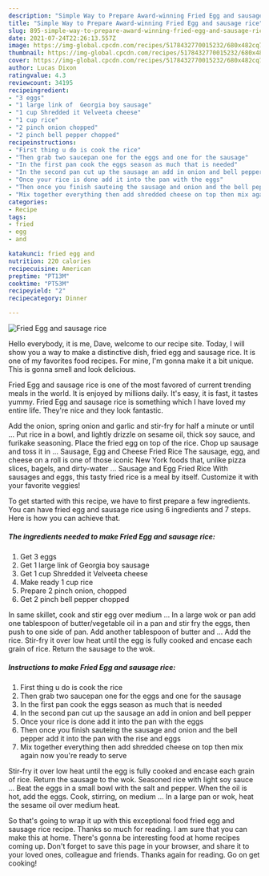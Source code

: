 ```yaml
---
description: "Simple Way to Prepare Award-winning Fried Egg and sausage rice"
title: "Simple Way to Prepare Award-winning Fried Egg and sausage rice"
slug: 895-simple-way-to-prepare-award-winning-fried-egg-and-sausage-rice
date: 2021-07-24T22:26:13.557Z
image: https://img-global.cpcdn.com/recipes/5178432770015232/680x482cq70/fried-egg-and-sausage-rice-recipe-main-photo.jpg
thumbnail: https://img-global.cpcdn.com/recipes/5178432770015232/680x482cq70/fried-egg-and-sausage-rice-recipe-main-photo.jpg
cover: https://img-global.cpcdn.com/recipes/5178432770015232/680x482cq70/fried-egg-and-sausage-rice-recipe-main-photo.jpg
author: Lucas Dixon
ratingvalue: 4.3
reviewcount: 34195
recipeingredient:
- "3 eggs"
- "1 large link of  Georgia boy sausage"
- "1 cup Shredded it Velveeta cheese"
- "1 cup rice"
- "2 pinch onion chopped"
- "2 pinch bell pepper chopped"
recipeinstructions:
- "First thing u do is cook the rice"
- "Then grab two saucepan one for the eggs and one for the sausage"
- "In the first pan cook the eggs season as much that is needed"
- "In the second pan cut up the sausage an add in onion and bell pepper"
- "Once your rice is done add it into the pan with the eggs"
- "Then once you finish sauteing the sausage and onion and the bell pepper add it into the pan with the rise and eggs"
- "Mix together everything then add shredded cheese on top then mix again now you&#39;re ready to serve"
categories:
- Recipe
tags:
- fried
- egg
- and

katakunci: fried egg and 
nutrition: 220 calories
recipecuisine: American
preptime: "PT13M"
cooktime: "PT53M"
recipeyield: "2"
recipecategory: Dinner

---
```



![Fried Egg and sausage rice](https://img-global.cpcdn.com/recipes/5178432770015232/680x482cq70/fried-egg-and-sausage-rice-recipe-main-photo.jpg)

Hello everybody, it is me, Dave, welcome to our recipe site. Today, I will show you a way to make a distinctive dish, fried egg and sausage rice. It is one of my favorites food recipes. For mine, I'm gonna make it a bit unique. This is gonna smell and look delicious.

Fried Egg and sausage rice is one of the most favored of current trending meals in the world. It is enjoyed by millions daily. It's easy, it is fast, it tastes yummy. Fried Egg and sausage rice is something which I have loved my entire life. They're nice and they look fantastic.

Add the onion, spring onion and garlic and stir-fry for half a minute or until … Put rice in a bowl, and lightly drizzle on sesame oil, thick soy sauce, and furikake seasoning. Place the fried egg on top of the rice. Chop up sausage and toss it in … Sausage, Egg and Cheese Fried Rice The sausage, egg, and cheese on a roll is one of those iconic New York foods that, unlike pizza slices, bagels, and dirty-water … Sausage and Egg Fried Rice With sausages and eggs, this tasty fried rice is a meal by itself. Customize it with your favorite veggies!


To get started with this recipe, we have to first prepare a few ingredients. You can have fried egg and sausage rice using 6 ingredients and 7 steps. Here is how you can achieve that.

<!--inarticleads1-->

##### The ingredients needed to make Fried Egg and sausage rice:

1. Get 3 eggs
1. Get 1 large link of  Georgia boy sausage
1. Get 1 cup Shredded it Velveeta cheese
1. Make ready 1 cup rice
1. Prepare 2 pinch onion, chopped
1. Get 2 pinch bell pepper chopped


In same skillet, cook and stir egg over medium … In a large wok or pan add one tablespoon of butter/vegetable oil in a pan and stir fry the eggs, then push to one side of pan. Add another tablespoon of butter and … Add the rice. Stir-fry it over low heat until the egg is fully cooked and encase each grain of rice. Return the sausage to the wok. 

<!--inarticleads2-->

##### Instructions to make Fried Egg and sausage rice:

1. First thing u do is cook the rice
1. Then grab two saucepan one for the eggs and one for the sausage
1. In the first pan cook the eggs season as much that is needed
1. In the second pan cut up the sausage an add in onion and bell pepper
1. Once your rice is done add it into the pan with the eggs
1. Then once you finish sauteing the sausage and onion and the bell pepper add it into the pan with the rise and eggs
1. Mix together everything then add shredded cheese on top then mix again now you&#39;re ready to serve


Stir-fry it over low heat until the egg is fully cooked and encase each grain of rice. Return the sausage to the wok. Seasoned rice with light soy sauce … Beat the eggs in a small bowl with the salt and pepper. When the oil is hot, add the eggs. Cook, stirring, on medium … In a large pan or wok, heat the sesame oil over medium heat. 

So that's going to wrap it up with this exceptional food fried egg and sausage rice recipe. Thanks so much for reading. I am sure that you can make this at home. There's gonna be interesting food at home recipes coming up. Don't forget to save this page in your browser, and share it to your loved ones, colleague and friends. Thanks again for reading. Go on get cooking!
